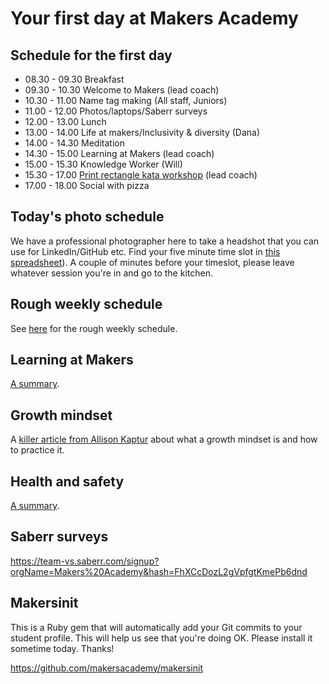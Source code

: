 # Your first day at Makers Academy

## Schedule for the first day

* 08.30 - 09.30 Breakfast
* 09.30 - 10.30 Welcome to Makers (lead coach)
* 10.30 - 11.00 Name tag making (All staff, Juniors)
* 11.00 - 12.00 Photos/laptops/Saberr surveys
* 12.00 - 13.00 Lunch
* 13.00 - 14.00 Life at makers/Inclusivity & diversity (Dana)
* 14.00 - 14.30 Meditation
* 14.30 - 15.00 Learning at Makers (lead coach)
* 15.00 - 15.30 Knowledge Worker (Will)
* 15.30 - 17.00 [Print rectangle kata workshop](https://github.com/makersacademy/course/blob/master/boris_bikes/print_a_rectangle_kata.md) (lead coach)
* 17.00 - 18.00 Social with pizza

## Today's photo schedule

We have a professional photographer here to take a headshot that you can use for LinkedIn/GitHub etc. Find your five minute time slot in [this spreadsheet](https://docs.google.com/spreadsheets/d/1L1IfBWvLyQGKREQew6XyYsXrvTYioa5yq3V61wWKims/edit?usp=sharing)).  A couple of minutes before your timeslot, please leave whatever session you're in and go to the kitchen.

## Rough weekly schedule

See [here](./example_schedule.md) for the rough weekly schedule.

## Learning at Makers

[A summary](https://github.com/makersacademy/course/blob/master/pills/learning_at_makers.md).

## Growth mindset

A [killer article from Allison Kaptur](http://akaptur.com/blog/2015/10/10/effective-learning-strategies-for-programmers/) about what a growth mindset is and how to practice it.

## Health and safety

[A summary](https://github.com/makersacademy/course/blob/master/pills/health_and_safety.md).

## Saberr surveys

https://team-vs.saberr.com/signup?orgName=Makers%20Academy&hash=FhXCcDozL2gVpfgtKmePb6dnd

## Makersinit

This is a Ruby gem that will automatically add your Git commits to your student profile.  This will help us see that you're doing OK.  Please install it sometime today.  Thanks!

https://github.com/makersacademy/makersinit
